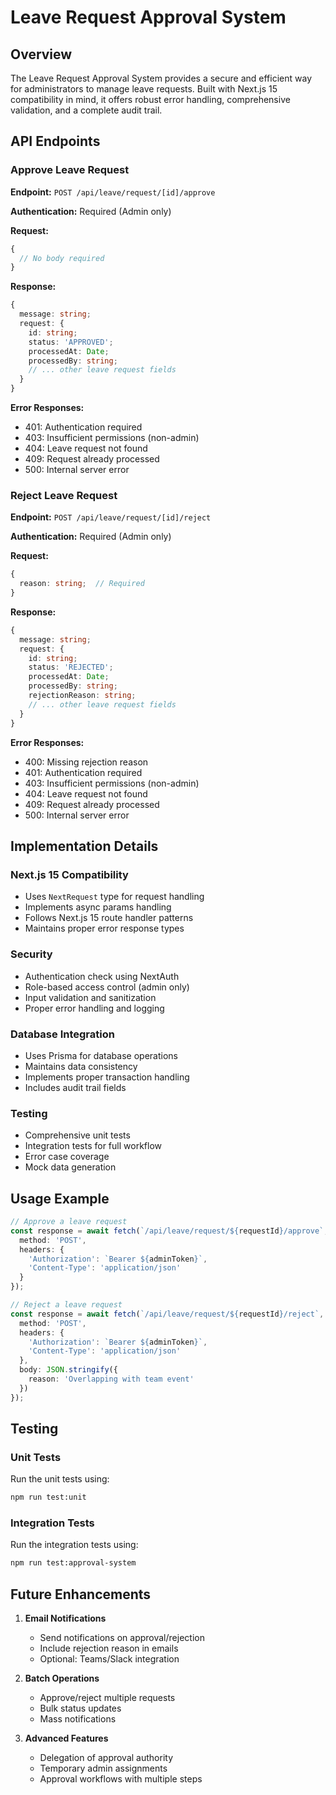 # Leave Request Approval System

## Overview

The Leave Request Approval System provides a secure and efficient way for administrators to manage leave requests. Built with Next.js 15 compatibility in mind, it offers robust error handling, comprehensive validation, and a complete audit trail.

## API Endpoints

### Approve Leave Request
**Endpoint:** `POST /api/leave/request/[id]/approve`

**Authentication:** Required (Admin only)

**Request:**
```typescript
{
  // No body required
}
```

**Response:**
```typescript
{
  message: string;
  request: {
    id: string;
    status: 'APPROVED';
    processedAt: Date;
    processedBy: string;
    // ... other leave request fields
  }
}
```

**Error Responses:**
- 401: Authentication required
- 403: Insufficient permissions (non-admin)
- 404: Leave request not found
- 409: Request already processed
- 500: Internal server error

### Reject Leave Request
**Endpoint:** `POST /api/leave/request/[id]/reject`

**Authentication:** Required (Admin only)

**Request:**
```typescript
{
  reason: string;  // Required
}
```

**Response:**
```typescript
{
  message: string;
  request: {
    id: string;
    status: 'REJECTED';
    processedAt: Date;
    processedBy: string;
    rejectionReason: string;
    // ... other leave request fields
  }
}
```

**Error Responses:**
- 400: Missing rejection reason
- 401: Authentication required
- 403: Insufficient permissions (non-admin)
- 404: Leave request not found
- 409: Request already processed
- 500: Internal server error

## Implementation Details

### Next.js 15 Compatibility
- Uses `NextRequest` type for request handling
- Implements async params handling
- Follows Next.js 15 route handler patterns
- Maintains proper error response types

### Security
- Authentication check using NextAuth
- Role-based access control (admin only)
- Input validation and sanitization
- Proper error handling and logging

### Database Integration
- Uses Prisma for database operations
- Maintains data consistency
- Implements proper transaction handling
- Includes audit trail fields

### Testing
- Comprehensive unit tests
- Integration tests for full workflow
- Error case coverage
- Mock data generation

## Usage Example

```typescript
// Approve a leave request
const response = await fetch(`/api/leave/request/${requestId}/approve`, {
  method: 'POST',
  headers: {
    'Authorization': `Bearer ${adminToken}`,
    'Content-Type': 'application/json'
  }
});

// Reject a leave request
const response = await fetch(`/api/leave/request/${requestId}/reject`, {
  method: 'POST',
  headers: {
    'Authorization': `Bearer ${adminToken}`,
    'Content-Type': 'application/json'
  },
  body: JSON.stringify({
    reason: 'Overlapping with team event'
  })
});
```

## Testing

### Unit Tests
Run the unit tests using:
```bash
npm run test:unit
```

### Integration Tests
Run the integration tests using:
```bash
npm run test:approval-system
```

## Future Enhancements

1. **Email Notifications**
   - Send notifications on approval/rejection
   - Include rejection reason in emails
   - Optional: Teams/Slack integration

2. **Batch Operations**
   - Approve/reject multiple requests
   - Bulk status updates
   - Mass notifications

3. **Advanced Features**
   - Delegation of approval authority
   - Temporary admin assignments
   - Approval workflows with multiple steps
